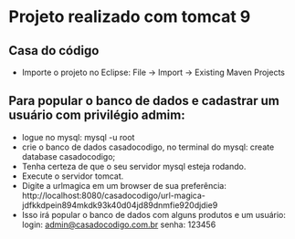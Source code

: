 # Projeto realizado com tomcat 9
## Casa do código
- Importe o projeto no Eclipse: File -> Import -> Existing Maven Projects
## Para popular o banco de dados e cadastrar um usuário com privilégio admim:
- logue no mysql:
mysql -u root
- crie o banco de dados casadocodigo, no terminal do mysql:
create database casadocodigo;
- Tenha certeza de que o seu servidor mysql esteja rodando.
- Execute o servidor tomcat.
- Digite a urlmagica em um browser de sua preferência:
http://localhost:8080/casadocodigo/url-magica-jdfkkdpein894mkdk93k40d04jd89dnmfie920djdie9
- Isso irá popular o banco de dados com alguns produtos e um usuário:
login: admin@casadocodigo.com.br
senha: 123456
